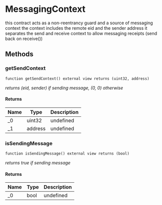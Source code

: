 # MessagingContext





this contract acts as a non-reentrancy guard and a source of messaging context the context includes the remote eid and the sender address it separates the send and receive context to allow messaging receipts (send back on receive())



## Methods

### getSendContext

```solidity
function getSendContext() external view returns (uint32, address)
```



*returns (eid, sender) if sending message, (0, 0) otherwise*


#### Returns

| Name | Type | Description |
|---|---|---|
| _0 | uint32 | undefined |
| _1 | address | undefined |

### isSendingMessage

```solidity
function isSendingMessage() external view returns (bool)
```



*returns true if sending message*


#### Returns

| Name | Type | Description |
|---|---|---|
| _0 | bool | undefined |




